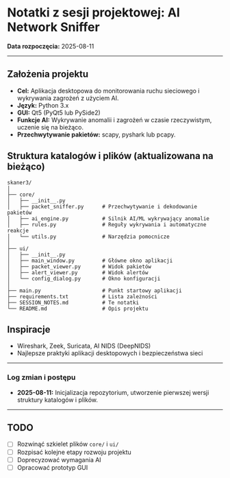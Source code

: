 # Notatki z sesji projektowej: AI Network Sniffer

**Data rozpoczęcia:** 2025-08-11

---

## Założenia projektu

- **Cel:** Aplikacja desktopowa do monitorowania ruchu sieciowego i wykrywania zagrożeń z użyciem AI.
- **Język:** Python 3.x
- **GUI:** Qt5 (PyQt5 lub PySide2)
- **Funkcje AI:** Wykrywanie anomalii i zagrożeń w czasie rzeczywistym, uczenie się na bieżąco.
- **Przechwytywanie pakietów:** scapy, pyshark lub pcapy.

## Struktura katalogów i plików (aktualizowana na bieżąco)

```
skaner3/
│
├── core/
│   ├── __init__.py
│   ├── packet_sniffer.py      # Przechwytywanie i dekodowanie pakietów
│   ├── ai_engine.py           # Silnik AI/ML wykrywający anomalie
│   ├── rules.py               # Reguły wykrywania i automatyczne reakcje
│   └── utils.py               # Narzędzia pomocnicze
│
├── ui/
│   ├── __init__.py
│   ├── main_window.py         # Główne okno aplikacji
│   ├── packet_viewer.py       # Widok pakietów
│   ├── alert_viewer.py        # Widok alertów
│   └── config_dialog.py       # Okno konfiguracji
│
├── main.py                    # Punkt startowy aplikacji
├── requirements.txt           # Lista zależności
├── SESSION_NOTES.md           # Te notatki
└── README.md                  # Opis projektu
```

## Inspiracje

- Wireshark, Zeek, Suricata, AI NIDS (DeepNIDS)
- Najlepsze praktyki aplikacji desktopowych i bezpieczeństwa sieci

---

### Log zmian i postępu

- **2025-08-11:** Inicjalizacja repozytorium, utworzenie pierwszej wersji struktury katalogów i plików.

---

## TODO

- [ ] Rozwinąć szkielet plików `core/` i `ui/`
- [ ] Rozpisać kolejne etapy rozwoju projektu
- [ ] Doprecyzować wymagania AI
- [ ] Opracować prototyp GUI
